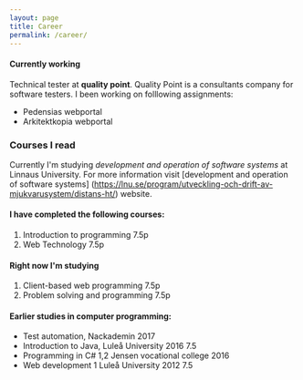 ```yaml
---
layout: page
title: Career
permalink: /career/
---
```


#### Currently working

Technical tester at **quality point**. Quality Point is a consultants company for software testers.
I been working on folllowing assignments:

* Pedensias webportal
* Arkitektkopia webportal

### Courses I read

Currently I'm studying *development and operation of software systems* at Linnaus University. 
For more information visit [development and operation of software systems] (https://lnu.se/program/utveckling-och-drift-av-mjukvarusystem/distans-ht/) website.

#### I have completed the following courses:

1. Introduction to programming 7.5p
2. Web Technology 7.5p

#### Right now I'm studying

1. Client-based web programming 7.5p
2. Problem solving and programming 7.5p

#### Earlier studies in computer programming: 

* Test automation, Nackademin 2017
* Introduction to Java, Luleå University 2016 7.5
* Programming in C# 1,2 Jensen vocational college 2016
* Web development 1 Luleå University 2012 7.5
